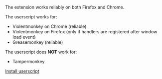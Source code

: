 The extension works reliably on both Firefox and Chrome.

The userscript works for:
- Violentmonkey on Chrome (reliable)
- Violentmonkey on Firefox (only if handlers are registered after window load event)
- Greasemonkey (reliable)

The userscript does **NOT** work for:
- Tampermonkey

[Install userscript](https://raw.github.com/brianush1/blur-privacy/master/privacy.user.js)
